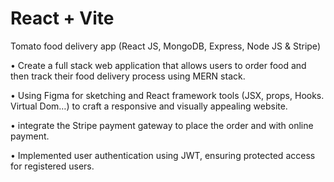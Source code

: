 # React + Vite

Tomato food delivery app (React JS, MongoDB, Express, Node JS & Stripe) 

• Create a full stack web application that allows users to order food and then track their food delivery process using MERN stack.

• Using Figma for sketching and React framework tools (JSX, props, Hooks. Virtual Dom…) to craft a responsive and visually
appealing website.

• integrate the Stripe payment gateway to place the order and with online payment.

• Implemented user authentication using JWT, ensuring protected access for registered users.
